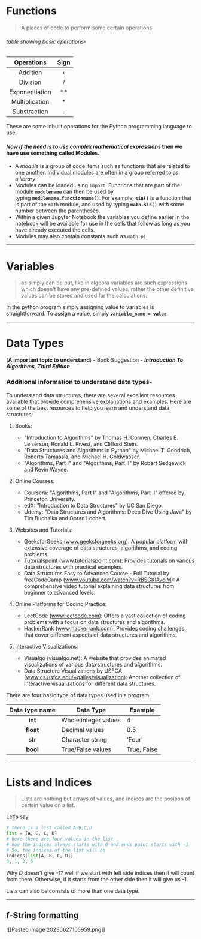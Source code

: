# Functions

> A pieces of code to perform some certain operations
###### table showing basic operations-

|   Operations   | Sign |
|:--------------:|:----:|
|    Addition    |  +   |
|    Division    |  /   |
| Exponentiation |  **  |
| Multiplication |  *   |
|  Substraction  |  -   |

 These are some inbuilt operations for the Python programming language to use.
#### *Now if the need is to use **complex mathematical expressions*** then we have use something called **Modules**. 
- A _module_ is a group of code items such as functions that are related to one another. Individual modules are often in a group referred to as a _library_.
- Modules can be loaded using `import`. Functions that are part of the module **`modulename`** can then be used by typing **`modulename.functionname()`**. For example, **`sin()`** is a function that is part of the `math` module, and used by typing **`math.sin()`** with some number between the parentheses.
- Within a given Jupyter Notebook the variables you define earlier in the notebook will be available for use in the cells that follow as long as you have already executed the cells.
- Modules may also contain constants such as `math.pi`. 
---
# Variables

> as simply can be put, like in algebra variables are such expressions which doesn't have any pre-defined values, rather the other definitive values can be stored and used for the calculations.

In the python program simply assigning value to variables is straightforward. To assign a value, simply **`variable_name = value`**.

---
# Data Types
(**A important topic to understand**) - Book Suggestion - ***Introduction To Algorithms, Third Edition***
### Additional information to understand data types-
To understand data structures, there are several excellent resources available that provide comprehensive explanations and examples. Here are some of the best resources to help you learn and understand data structures:

1. Books:
   - "Introduction to Algorithms" by Thomas H. Cormen, Charles E. Leiserson, Ronald L. Rivest, and Clifford Stein.
   - "Data Structures and Algorithms in Python" by Michael T. Goodrich, Roberto Tamassia, and Michael H. Goldwasser.
   - "Algorithms, Part I" and "Algorithms, Part II" by Robert Sedgewick and Kevin Wayne.

2. Online Courses:
   - Coursera: "Algorithms, Part I" and "Algorithms, Part II" offered by Princeton University.
   - edX: "Introduction to Data Structures" by UC San Diego.
   - Udemy: "Data Structures and Algorithms: Deep Dive Using Java" by Tim Buchalka and Goran Lochert.

3. Websites and Tutorials:
   - GeeksforGeeks (www.geeksforgeeks.org): A popular platform with extensive coverage of data structures, algorithms, and coding problems.
   - Tutorialspoint (www.tutorialspoint.com): Provides tutorials on various data structures with practical examples.
   - Data Structures Easy to Advanced Course - Full Tutorial by freeCodeCamp (www.youtube.com/watch?v=RBSGKlAvoiM): A comprehensive video tutorial explaining data structures from beginner to advanced levels.

4. Online Platforms for Coding Practice:
   - LeetCode (www.leetcode.com): Offers a vast collection of coding problems with a focus on data structures and algorithms.
   - HackerRank (www.hackerrank.com): Provides coding challenges that cover different aspects of data structures and algorithms.

1. Interactive Visualizations:
   - Visualgo (visualgo.net): A website that provides animated visualizations of various data structures and algorithms.
   - Data Structure Visualizations by USFCA (www.cs.usfca.edu/~galles/visualization): Another collection of interactive visualizations for different data structures.

There are four basic type of data types used in a program.

| Data type name | Data Type            | Example     |
|:--------------:| -------------------- | ----------- |
|      **int**       | Whole integer values | 4           |
|     **float**      | Decimal values       | 0.5         |
|      **str**       | Character string     | 'Four'      |
|      **bool**      | True/False values    | True, False |

---
# Lists and Indices

> Lists are nothing but arrays of values, and indices are the position of certain value on a list.

Let's say 
```python
# there is a list called A,B,C,D
list = [A, B, C, D]
# here there are four values in the list
# now the indices always starts with 0 and ends point starts with -1
# So, the indices of the list will be
indices(list[A, B, C, D])
0, 1, 2, 5
```
Why *D* doesn't give -1? well if we start with left side indices then it will count from there. Otherwise, if it starts from the other side then it will give us -1.

Lists can also be consists of more than one data type.

---
## f-String formatting
![[Pasted image 20230627105959.png]]
